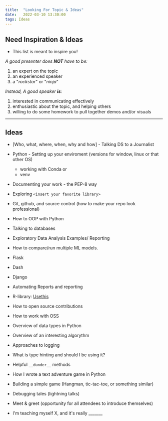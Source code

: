 ```yaml
---
title:  "Looking For Topic & Ideas"
date:   2022-03-10 13:30:00
tags: Ideas
---
```


## Need Inspiration & Ideas

- This list is meant to inspire you!

*A good presenter does **NOT** have to be:*

1. an expert on the topic
2. an experienced speaker
3. a "*rockstar*" or "*ninja*"

*Instead, A good speaker **is**:*

1. interested in communicating effectively
1. enthusiastic about the topic, and helping others
1. willing to do some homework to pull together demos and/or visuals

---

## Ideas

- [Who, what, where, when, why and how] - Talking DS to a Journalist
- Python - Setting up your enviroment (versions for window, linux or that other OS)
  - working with Conda or 
  - venv
- Documenting your work - the PEP-8 way
- Exploring `<insert your favorite library>`
- Git, github, and source control (how to make your repo look professional)
- How to OOP with Python
- Talking to databases
- Exploratory Data Analysis Examples/ Reporting
- How to compare/run multiple ML models.
- Flask 
- Dash
- Django
- Automating Reports and reporting
- R-library: [Usethis](https://usethis.r-lib.org/)

- How to open source contributions
- How to work with OSS
- Overview of data types in Python
- Overview of an interesting algorythm
- Approaches to logging
- What is type hinting and should I be using it?
- Helpful `__dunder__` methods
- How I wrote a text adventure game in Python

- Building a simple game (Hangman, tic-tac-toe, or something similar)
- Debugging tales (lightning talks)
- Meet & greet (opportunity for all attendees to introduce themselves)
- I'm teaching myself X, and it's really _______

